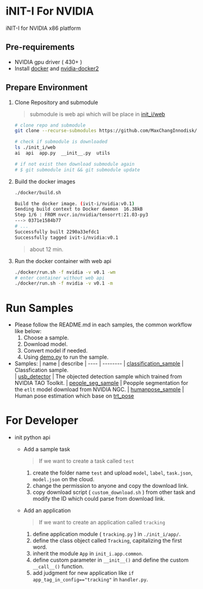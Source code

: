 # iNIT-I For NVIDIA
iNIT-I for NVIDIA x86 platform

## Pre-requirements
* NVIDIA gpu driver ( 430+ )
* Install [docker](https://max-c.notion.site/Install-Docker-9a0927c9b8aa4455b66548843246152f) and [nvidia-docker2](https://max-c.notion.site/Install-NVIDIA-Docker-b15e1b2930f646f389675bde6a04c9e2)


## Prepare Environment

1. Clone Repository and submodule
    > submodule is web api which will be place in [init_i/web](./init_i/web)
    ```bash
    # clone repo and submodule
    git clone --recurse-submodules https://github.com/MaxChangInnodisk/ivit-i-nvidia.git
    
    # check if submodule is downloaded
    ls ./init_i/web
    ai  api  app.py  __init__.py  utils

    # if not exist then download submodule again
    # $ git submodule init && git submodule update
    ```

2. Build the docker images
    ```bash
    ./docker/build.sh

    Build the docker image. (ivit-i/nvidia:v0.1)
    Sending build context to Docker daemon  16.38kB
    Step 1/6 : FROM nvcr.io/nvidia/tensorrt:21.03-py3
    ---> 0371e1584b77
    # ...
    Successfully built 2290a33efdc1
    Successfully tagged ivit-i/nvidia:v0.1
    ```
    > about 12 min.
3. Run the docker container with web api
    ```bash
    ./docker/run.sh -f nvidia -v v0.1 -wm
    # enter container without web api
    ./docker/run.sh -f nvidia -v v0.1 -m
    ```

# Run Samples
* Please follow the README.md in each samples, the common workflow like below:
    1. Choose a sample.
    2. Download model.
    3. Convert model if needed.
    4. Using [demo.py](./demo.py) to run the sample.
* Samples:
    | name | describe 
    | ---- | -------- 
    | [classification_sample](app/classification_sample/README.md)    |  Classfication sample.  
    | [usb_detector](app/usb_detector/README.md)   | The objected detection sample which trained from NVIDIA TAO Toolkit.
    | [people_seg_sample](app/people_seg_sample/README.md)   | Peopple segmentation for the `etlt` model download from NVIDIA NGC.
    | [humanpose_sample](app/humanpose_sample/README.md) | Human pose estimation which base on [trt_pose](https://github.com/NVIDIA-AI-IOT/trt_pose)


# For Developer
* init python api
    * Add a sample task
        > If we want to create a task called `test`
        
        1. create the folder name `test` and upload `model`, `label`, `task.json`, `model.json` on the cloud.
        2. change the permission to anyone and copy the download link.
        2. copy download script ( `custom_download.sh` ) from other task and modify the ID which could parse from download link.
    
    * Add an application
        > If we want to create an application called `tracking`
        
        1. define application module ( `tracking.py` ) in `./init_i/app/`.
        2. define the class object called `Tracking`, capitalizing the first word.
        3. inherit the module `App` in `init_i.app.common`.
        4. define custom parameter in `__init__()` and define the custom `__call__()` function.
        5. add judgment for new application like `if app_tag_in_config=="tracking"` in `handler.py`.
    